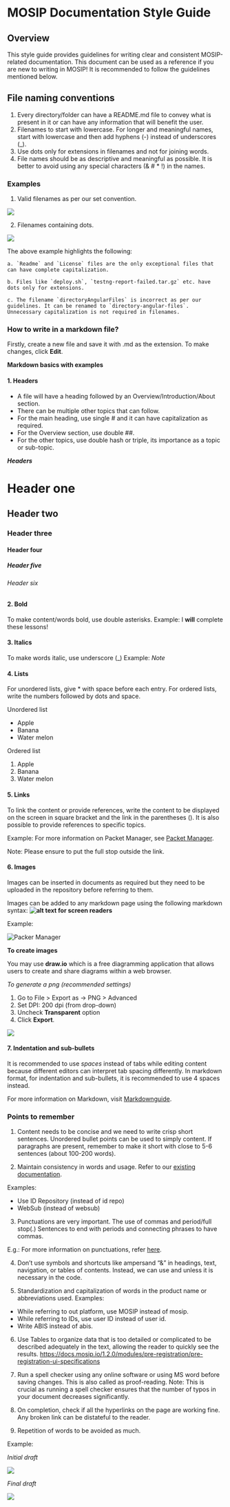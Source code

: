 # MOSIP Documentation Style Guide

## Overview
This style guide provides guidelines for writing clear and consistent MOSIP-related documentation. This document can be used as a reference if you are new to writing in MOSIP!
It is recommended to follow the guidelines mentioned below.

## File naming conventions
1. Every directory/folder can have a README.md file to convey what is present in it or can have any information that will benefit the user.
2. Filenames to start with lowercase. For longer and meaningful names, start with lowercase and then add hyphens (-) instead of underscores (_).
3. Use dots only for extensions in filenames and not for joining words.
4. File names should be as descriptive and meaningful as possible. It is better to avoid using any special characters (& # * !) in the names.

### Examples

1. Valid filenames as per our set convention.

![](_images/filename-example1.png)

2. Filenames containing dots.

![](_images/filename-example2.png)

The above example highlights the following:

    a. `Readme` and `License` files are the only exceptional files that can have complete capitalization.

    b. Files like `deploy.sh`, `testng-report-failed.tar.gz` etc. have dots only for extensions.

    c. The filename `directoryAngularFiles` is incorrect as per our guidelines. It can be renamed to `directory-angular-files`. Unnecessary capitalization is not required in filenames.

### How to write in a markdown file?
Firstly, create a new file and save it with .md as the extension. To make changes, click **Edit**.

**Markdown basics with examples**

#### 1. Headers
* A file will have a heading followed by an Overview/Introduction/About section. 
* There can be multiple other topics that can follow.
* For the main heading, use single # and it can have capitalization as required.
* For the Overview section, use double ##.
* For the other topics, use double hash or triple, its importance as a topic or sub-topic.

**_Headers_**
# Header one
## Header two
### Header three
#### Header four
##### Header five
###### Header six

#### 2. Bold
To make content/words bold, use double asterisks. 
Example: I **will** complete these lessons!

#### 3. Italics
To make words italic, use underscore (_)
Example: _Note_

#### 4. Lists 
For unordered lists, give * with space before each entry. 
For ordered lists, write the numbers followed by dots and space.

Unordered list
* Apple
* Banana
* Water melon

Ordered list 
1. Apple
2. Banana
3. Water melon

#### 5. Links
To link the content or provide references, write the content to be displayed on the screen in square bracket and the link in the parentheses ().
It is also possible to provide references to specific topics. 

Example: For more information on Packet Manager, see [Packet Manager](https://github.com/mosip/documentation/blob/1.2.0/docs/packet-manager.md).

Note: Please ensure to put the full stop outside the link.
          
#### 6. Images
Images can be inserted in documents as required but they need to be uploaded in the repository before referring to them.

Images can be added to any markdown page using the following markdown syntax: **![ alt text for screen readers](/path/to/image.png "Text to show on mouseover")**

Example:

![Packer Manager](_images/packet-manager.png)

**To create images** 

You may use **draw.io** which is a free diagramming application that allows users to create and share diagrams within a web browser. 

_To generate a png (recommended settings)_
1. Go to File > Export as -> PNG > Advanced
2. Set DPI: 200 dpi (from drop-down)
3. Uncheck **Transparent** option
4. Click **Export**.

![](_images/image-settings.png)

#### 7. Indentation and sub-bullets 
It is recommended to use *spaces* instead of tabs while editing content because different editors can interpret tab spacing differently. In markdown format, for indentation and sub-bullets, it is recommended to use 4 spaces instead.

For more information on Markdown, visit [Markdownguide](https://www.markdownguide.org/basic-syntax/).

### Points to remember

1. Content needs to be concise and we need to write crisp short sentences. Unordered bullet points can be used to simply content. If paragraphs are present, remember to make it short with close to 5-6 sentences (about 100-200 words).

2. Maintain consistency in words and usage. Refer to our [existing documentation](https://docs.mosip.io/1.2.0).

Examples:
* Use ID Repository (instead of id repo)
* WebSub (instead of websub)

3. Punctuations are very important. The use of commas and period/full stop(.) Sentences to end with periods and connecting phrases to have commas.

E.g.: For more information on punctuations, refer [here](https://www.grammarly.com/blog/punctuation).

4. Don’t use symbols and shortcuts like ampersand “&” in headings, text, navigation, or tables of contents.
Instead, we can use and unless it is necessary in the code.

5. Standardization and capitalization of words in the product name or abbreviations used.
Examples:
* While referring to out platform, use MOSIP instead of mosip.
* While referring to IDs, use user ID instead of user id.
* Write ABIS instead of abis.

6. Use Tables to organize data that is too detailed or complicated to be described adequately in the text, allowing the reader to quickly see the results. 
https://docs.mosip.io/1.2.0/modules/pre-registration/pre-registration-ui-specifications 

7. Run a spell checker using any online software or using MS word before saving changes. This is also called as proof-reading.
    Note: This is crucial as running a spell checker ensures that the number of typos in your document decreases significantly.
    
8. On completion, check if all the hyperlinks on the page are working fine. Any broken link can be distateful to the reader.

9. Repetition of words to be avoided as much.

Example: 

*Initial draft* 

![](_images/admin-content.png)

*Final draft*

![](_images/admin-content-updated.png)





    




